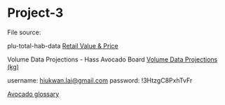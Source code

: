 # Project-3

File source:

plu-total-hab-data <a href = "https://hassavocadoboard.com/category-data/">Retail Value & Price</a>

Volume Data  Projections - Hass Avocado Board <a href="https://hassavocadoboard.com/volume-data-projections/">Volume Data  Projections (kg)</a>

username: hiukwan.lai@gmail.com
password: !3HtzgC8PxhTvFr

<a href="https://loveonetoday.com/how-to/identify-hass-avocados/">Avocado glossary</a>

